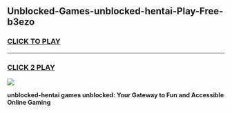 
## Unblocked-Games-unblocked-hentai-Play-Free-b3ezo
<h3>
<a href="https://premium76.site?title=unblocked-hentai&ref=20M">CLICK TO PLAY</a></h3>
<hr>

<h3>
<a href="https://premium76.site?title=unblocked-hentai&ref=20M">CLICK 2 PLAY</a>
  
</h3>

<a href="https://premium76.site?title=unblocked-hentai&ref=19M"><img src="https://clearcache.store/games.png"></a>


**unblocked-hentai games unblocked: Your Gateway to Fun and Accessible Online Gaming**
